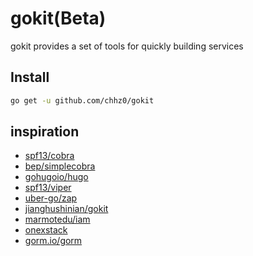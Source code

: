 # gokit(Beta)
gokit provides a set of tools for quickly building services

## Install

```bash
go get -u github.com/chhz0/gokit
```

## inspiration
- [spf13/cobra](https://github.com/spf13/cobra)
- [bep/simplecobra](https://github.com/bep/simplecobra)
- [gohugoio/hugo](https://github.com/gohugoio/hugo)
- [spf13/viper](https://github.com/spf13/viper)
- [uber-go/zap](https://github.com/uber-go/zap)
- [jianghushinian/gokit](https://github.com/jianghushinian/gokit/)
- [marmotedu/iam](https://github.com/marmotedu/iam)
- [onexstack](https://github.com/onexstack/onexstack)
- [gorm.io/gorm](https://github.com/go-gorm/gorm)